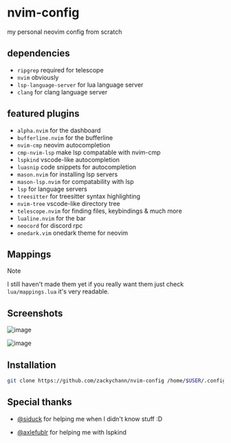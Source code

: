# nvim-config
my personal neovim config from scratch

## dependencies
- `ripgrep` required for telescope
- `nvim` obviously
- `lsp-language-server` for lua language server
- `clang` for clang language server

## featured plugins
- `alpha.nvim` for the dashboard
- `bufferline.nvim` for the bufferline
- `nvim-cmp` neovim autocompletion
- `cmp-nvim-lsp` make lsp compatable with nvim-cmp
- `lspkind` vscode-like autocompletion
- `luasnip` code snippets for autocompletion
- `mason.nvim` for installing lsp servers
- `mason-lsp.nvim` for compatability with lsp
- `lsp` for language servers
- `treesitter` for treesitter syntax highlighting
- `nvim-tree` vscode-like directory tree
- `telescope.nvim` for finding files, keybindings & much more
- `lualine.nvim` for the bar
- `neocord` for discord rpc
- `onedark.vim` onedark theme for neovim

## Mappings
> [!Note]
  I still haven't made them yet if you really want them just check `lua/mappings.lua` it's very readable.
## Screenshots
![image](https://r2.e-z.host/999fdc43-7e10-43f2-bd0c-28d894aace25/qg02z1s4.png)

![image](https://r2.e-z.host/999fdc43-7e10-43f2-bd0c-28d894aace25/ioe1cj2d.png)

## Installation
```sh
git clone https://github.com/zackychann/nvim-config /home/$USER/.config/nvim
```

## Special thanks
- [@siduck](https://github.com/siduck) for helping me when I didn't know stuff :D
  
- [@axlefublr](https://githubb.com/axlefublr) for helping me with lspkind
